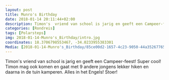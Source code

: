 ```yaml
---
layout: post
title: Munro's Birthday
date: 2018-01-14 20:11:44+02:00
description: Timon's  vriend van school is jarig en geeft een Campeer-feest! Super cool! Timon mag ook komen en gaat met 9 andere jongens lekker hiken en daarna in de tuin kamperen. Alles in het Engels! Stoer! 
categories: [Rondreis]
tags: [Polarsteps]
img: 2018-01-14-Munro's_Birthday/intro.jpg
coordinates: 18.3706798553467, -34.0233955383301
Media: [2018-01-14-Munro's_Birthday/85ce00d2-1657-4c23-9050-44a352677656_large_image.jpg, 2018-01-14-Munro's_Birthday/a1b67ab0-ff10-4638-9ca7-5dad22ff830d_large_image.jpg, 2018-01-14-Munro's_Birthday/1f11c359-339a-4cca-b2ae-7b6429975d13_large_image.jpg, 2018-01-14-Munro's_Birthday/4ff12cc6-e199-447d-aac9-20f3530a52b2_large_image.jpg, 2018-01-14-Munro's_Birthday/5bd18a4e-3c4f-4fe2-893a-b66d02bd0300_large_image.jpg, 2018-01-14-Munro's_Birthday/40f57a61-ea89-447b-ac89-ed0e7e28458b_large_image.jpg, 2018-01-14-Munro's_Birthday/61e5ebb5-c13a-44e3-b8b5-4e9914fb05bb_large_image.jpg, 2018-01-14-Munro's_Birthday/2ca19238-bd75-4d7b-bce2-0487d7c54821_large_image.jpg, 2018-01-14-Munro's_Birthday/d2c921f4-d4c1-402f-a2a4-51692ff3266f_large_image.jpg, 2018-01-14-Munro's_Birthday/2832b666-0b2d-4b38-971d-a7953145f475_large_image.jpg]
---
```

Timon's  vriend van school is jarig en geeft een Campeer-feest! Super cool! Timon mag ook komen en gaat met 9 andere jongens lekker hiken en daarna in de tuin kamperen. Alles in het Engels! Stoer! 